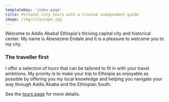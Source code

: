 ```yaml
---
templateKey: 'index-page'
title: Personal city tours with a trusted independent guide
image: /img/cityscape.jpg
---
```


Welcome to Addis Ababa! Ethiopia's thriving capital city and historical center. My name is Abenezere Endale and it is a pleasure to welcome you to my city.

### The traveller first

I offer a selection of tours that can be tailored to fit in with your travel ambitions. My priority is to make your trip to Ethiopia as enjoyable as possible by offering you my local knowledge and helping you navigate your way through Addis Ababa and the Ethiopian South.

See the [tours page](/tours) for more details.

